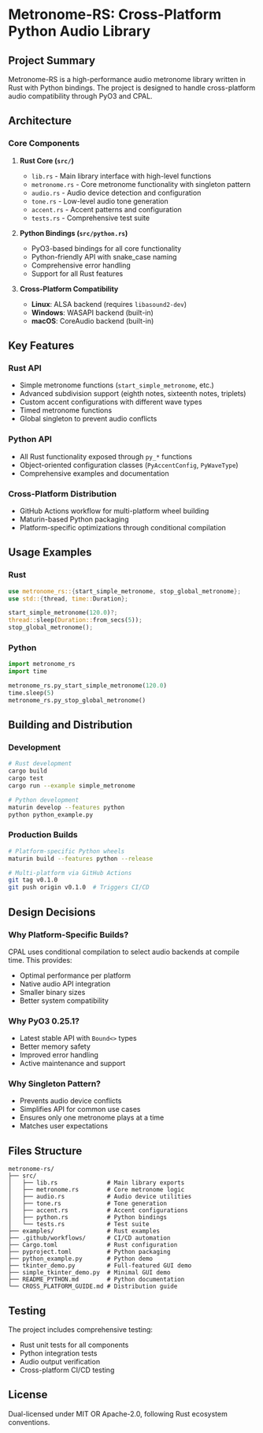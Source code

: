 # Metronome-RS: Cross-Platform Python Audio Library

## Project Summary

Metronome-RS is a high-performance audio metronome library written in Rust with Python bindings. The project is designed to handle cross-platform audio compatibility through PyO3 and CPAL.

## Architecture

### Core Components

1. **Rust Core (`src/`)**
   - `lib.rs` - Main library interface with high-level functions
   - `metronome.rs` - Core metronome functionality with singleton pattern
   - `audio.rs` - Audio device detection and configuration
   - `tone.rs` - Low-level audio tone generation
   - `accent.rs` - Accent patterns and configuration
   - `tests.rs` - Comprehensive test suite

2. **Python Bindings (`src/python.rs`)**
   - PyO3-based bindings for all core functionality
   - Python-friendly API with snake_case naming
   - Comprehensive error handling
   - Support for all Rust features

3. **Cross-Platform Compatibility**
   - **Linux**: ALSA backend (requires `libasound2-dev`)
   - **Windows**: WASAPI backend (built-in)
   - **macOS**: CoreAudio backend (built-in)

## Key Features

### Rust API
- Simple metronome functions (`start_simple_metronome`, etc.)
- Advanced subdivision support (eighth notes, sixteenth notes, triplets)
- Custom accent configurations with different wave types
- Timed metronome functions
- Global singleton to prevent audio conflicts

### Python API
- All Rust functionality exposed through `py_*` functions
- Object-oriented configuration classes (`PyAccentConfig`, `PyWaveType`)
- Comprehensive examples and documentation

### Cross-Platform Distribution
- GitHub Actions workflow for multi-platform wheel building
- Maturin-based Python packaging
- Platform-specific optimizations through conditional compilation

## Usage Examples

### Rust
```rust
use metronome_rs::{start_simple_metronome, stop_global_metronome};
use std::{thread, time::Duration};

start_simple_metronome(120.0)?;
thread::sleep(Duration::from_secs(5));
stop_global_metronome();
```

### Python
```python
import metronome_rs
import time

metronome_rs.py_start_simple_metronome(120.0)
time.sleep(5)
metronome_rs.py_stop_global_metronome()
```

## Building and Distribution

### Development
```bash
# Rust development
cargo build
cargo test
cargo run --example simple_metronome

# Python development
maturin develop --features python
python python_example.py
```

### Production Builds
```bash
# Platform-specific Python wheels
maturin build --features python --release

# Multi-platform via GitHub Actions
git tag v0.1.0
git push origin v0.1.0  # Triggers CI/CD
```

## Design Decisions

### Why Platform-Specific Builds?
CPAL uses conditional compilation to select audio backends at compile time. This provides:
- Optimal performance per platform
- Native audio API integration
- Smaller binary sizes
- Better system compatibility

### Why PyO3 0.25.1?
- Latest stable API with `Bound<>` types
- Better memory safety
- Improved error handling
- Active maintenance and support

### Why Singleton Pattern?
- Prevents audio device conflicts
- Simplifies API for common use cases
- Ensures only one metronome plays at a time
- Matches user expectations

## Files Structure

```
metronome-rs/
├── src/
│   ├── lib.rs              # Main library exports
│   ├── metronome.rs        # Core metronome logic
│   ├── audio.rs            # Audio device utilities
│   ├── tone.rs             # Tone generation
│   ├── accent.rs           # Accent configurations
│   ├── python.rs           # Python bindings
│   └── tests.rs            # Test suite
├── examples/               # Rust examples
├── .github/workflows/      # CI/CD automation
├── Cargo.toml              # Rust configuration
├── pyproject.toml          # Python packaging
├── python_example.py       # Python demo
├── tkinter_demo.py         # Full-featured GUI demo
├── simple_tkinter_demo.py  # Minimal GUI demo
├── README_PYTHON.md        # Python documentation
└── CROSS_PLATFORM_GUIDE.md # Distribution guide
```

## Testing

The project includes comprehensive testing:
- Rust unit tests for all components
- Python integration tests
- Audio output verification
- Cross-platform CI/CD testing

## License

Dual-licensed under MIT OR Apache-2.0, following Rust ecosystem conventions.
